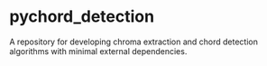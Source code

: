 # pychord_detection

A repository for developing chroma extraction and chord detection algorithms
with minimal external dependencies.
